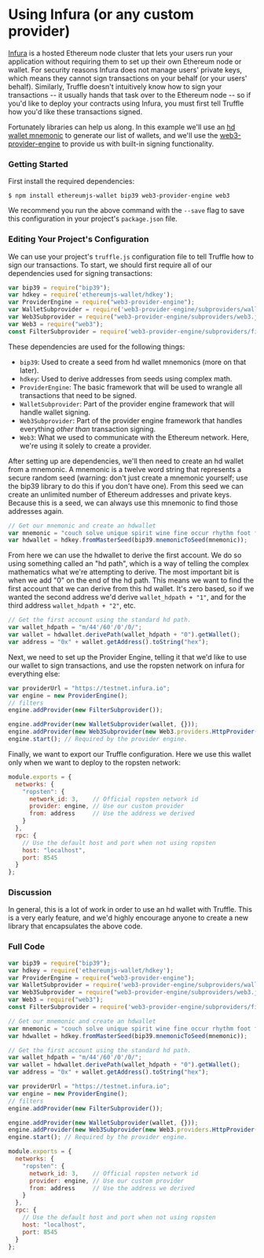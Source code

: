 # Using Infura (or any custom provider)

[Infura](https://infura.io/) is a hosted Ethereum node cluster that lets your users run your application without requiring them to set up their own Ethereum node or wallet. For security reasons Infura does not manage users' private keys, which means they cannot sign transactions on your behalf (or your users' behalf). Similarly, Truffle doesn't intuitively know how to sign your transactions -- it usually hands that task over to the Ethereum node -- so if you'd like to deploy your contracts using Infura, you must first tell Truffle how you'd like these transactions signed.

Fortunately libraries can help us along. In this example we'll use an [hd wallet mnemonic](https://en.bitcoin.it/wiki/Deterministic_wallet) to generate our list of wallets, and we'll use the [web3-provider-engine](https://github.com/MetaMask/provider-engine) to provide us with built-in signing functionality.

### Getting Started

First install the required dependencies:

```
$ npm install ethereumjs-wallet bip39 web3-provider-engine web3
```

We recommend you run the above command with the `--save` flag to save this configuration in your project's `package.json` file.

### Editing Your Project's Configuration

We can use your project's `truffle.js` configuration file to tell Truffle how to sign our transactions. To start, we should first require all of our dependencies used for signing transactions:

```javascript
var bip39 = require("bip39");
var hdkey = require('ethereumjs-wallet/hdkey');
var ProviderEngine = require("web3-provider-engine");
var WalletSubprovider = require('web3-provider-engine/subproviders/wallet.js');
var Web3Subprovider = require("web3-provider-engine/subproviders/web3.js");
var Web3 = require("web3");
const FilterSubprovider = require('web3-provider-engine/subproviders/filters.js');
```

These dependencies are used for the following things:

- `bip39`: Used to create a seed from hd wallet mnemonics (more on that later).
- `hdkey`: Used to derive addresses from seeds using complex math.
- `ProviderEngine`: The basic framework that will be used to wrangle all transactions that need to be signed.
- `WalletSubprovider`: Part of the provider engine framework that will handle wallet signing.
- `Web3Subprovider`: Part of the provider engine framework that handles everything *other than* transaction signing.
- `Web3`: What we used to communicate with the Ethereum network. Here, we're using it solely to create a provider.

After setting up are dependencies, we'll then need to create an hd wallet from a mnemonic. A mnemonic is a twelve word string that represents a secure random seed (warning: don't just create a mnemonic yourself; use the bip39 library to do this if you don't have one). From this seed we can create an unlimited number of Ethereum addresses and private keys. Because this is a seed, we can always use this mnemonic to find those addresses again.

```javascript
// Get our mnemonic and create an hdwallet
var mnemonic = "couch solve unique spirit wine fine occur rhythm foot feature glory away";
var hdwallet = hdkey.fromMasterSeed(bip39.mnemonicToSeed(mnemonic));
```

From here we can use the hdwallet to derive the first account. We do so using something called an "hd path", which is a way of telling the complex mathematics what we're attempting to derive. The most important bit is when we add "0" on the end of the hd path. This means we want to find the first account that we can derive from this hd wallet. It's zero based, so if we wanted the second address we'd derive `wallet_hdpath + "1"`, and for the third address `wallet_hdpath + "2"`, etc.

```javascript
// Get the first account using the standard hd path.
var wallet_hdpath = "m/44'/60'/0'/0/";
var wallet = hdwallet.derivePath(wallet_hdpath + "0").getWallet();
var address = "0x" + wallet.getAddress().toString("hex");
```

Next, we need to set up the Provider Engine, telling it that we'd like to use our wallet to sign transactions, and use the ropsten network on infura for everything else:

```javascript
var providerUrl = "https://testnet.infura.io";
var engine = new ProviderEngine();
// filters
engine.addProvider(new FilterSubprovider());

engine.addProvider(new WalletSubprovider(wallet, {}));
engine.addProvider(new Web3Subprovider(new Web3.providers.HttpProvider(providerUrl)));
engine.start(); // Required by the provider engine.
```

Finally, we want to export our Truffle configuration. Here we use this wallet only when we want to deploy to the ropsten network:

```javascript
module.exports = {
  networks: {
    "ropsten": {
      network_id: 3,    // Official ropsten network id
      provider: engine, // Use our custom provider
      from: address     // Use the address we derived
    }
  },
  rpc: {
    // Use the default host and port when not using ropsten
    host: "localhost",
    port: 8545
  }
};
```

### Discussion

In general, this is a lot of work in order to use an hd wallet with Truffle. This is a very early feature, and we'd highly encourage anyone to create a new library that encapsulates the above code.

### Full Code

```javascript
var bip39 = require("bip39");
var hdkey = require('ethereumjs-wallet/hdkey');
var ProviderEngine = require("web3-provider-engine");
var WalletSubprovider = require('web3-provider-engine/subproviders/wallet.js');
var Web3Subprovider = require("web3-provider-engine/subproviders/web3.js");
var Web3 = require("web3");
const FilterSubprovider = require('web3-provider-engine/subproviders/filters.js');

// Get our mnemonic and create an hdwallet
var mnemonic = "couch solve unique spirit wine fine occur rhythm foot feature glory away";
var hdwallet = hdkey.fromMasterSeed(bip39.mnemonicToSeed(mnemonic));

// Get the first account using the standard hd path.
var wallet_hdpath = "m/44'/60'/0'/0/";
var wallet = hdwallet.derivePath(wallet_hdpath + "0").getWallet();
var address = "0x" + wallet.getAddress().toString("hex");

var providerUrl = "https://testnet.infura.io";
var engine = new ProviderEngine();
// filters
engine.addProvider(new FilterSubprovider());

engine.addProvider(new WalletSubprovider(wallet, {}));
engine.addProvider(new Web3Subprovider(new Web3.providers.HttpProvider(providerUrl)));
engine.start(); // Required by the provider engine.

module.exports = {
  networks: {
    "ropsten": {
      network_id: 3,    // Official ropsten network id
      provider: engine, // Use our custom provider
      from: address     // Use the address we derived
    }
  },
  rpc: {
    // Use the default host and port when not using ropsten
    host: "localhost",
    port: 8545
  }
};
```
